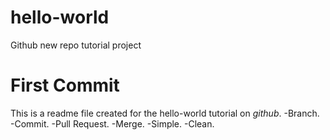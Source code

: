 # hello-world
Github new repo tutorial project
# **First Commit**
This is a readme file created for the hello-world tutorial on *github*.
-Branch. -Commit. -Pull Request. -Merge. -Simple. -Clean. 
